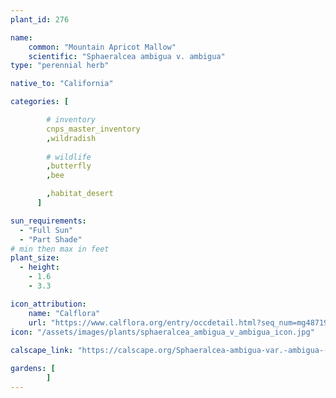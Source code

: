 ```yaml
---
plant_id: 276 

name: 
    common: "Mountain Apricot Mallow"   
    scientific: "Sphaeralcea ambigua v. ambigua"   
type: "perennial herb"

native_to: "California"

categories: [

        # inventory
        cnps_master_inventory
        ,wildradish
        
        # wildlife
        ,butterfly
        ,bee

        ,habitat_desert
      ]

sun_requirements:
  - "Full Sun"
  - "Part Shade"
# min then max in feet
plant_size:
  - height: 
    - 1.6 
    - 3.3

icon_attribution: 
    name: "Calflora"
    url: "https://www.calflora.org/entry/occdetail.html?seq_num=mg48719"
icon: "/assets/images/plants/sphaeralcea_ambigua_v_ambigua_icon.jpg"
 
calscape_link: "https://calscape.org/Sphaeralcea-ambigua-var.-ambigua-(Mountain-Apricot-Mallow)"

gardens: [
        ]
---
```










